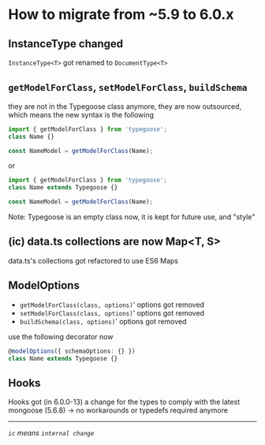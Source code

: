 # How to migrate from ~5.9 to 6.0.x

## InstanceType changed

`InstanceType<T>` got renamed to `DocumentType<T>`

## `getModelForClass`, `setModelForClass`, `buildSchema`

they are not in the Typegoose class anymore, they are now outsourced, which means the new syntax is the following

```ts
import { getModelForClass } from 'typegoose';
class Name {}

const NameModel = getModelForClass(Name);
```

or

```ts
import { getModelForClass } from 'typegoose';
class Name extends Typegoose {}

const NameModel = getModelForClass(Name);
```

Note: Typegoose is an empty class now, it is kept for future use, and "style"

## (ic) data.ts collections are now Map<T, S>

data.ts's collections got refactored to use ES6 Maps

## ModelOptions

- `getModelForClass(class, options)`' options got removed
- `setModelForClass(class, options)`' options got removed
- `buildSchema(class, options)`' options got removed

use the following decorator now

```ts
@modelOptions({ schemaOptions: {} })
class Name extends Typegoose {}
```

## Hooks

Hooks got (in 6.0.0-13) a change for the types to comply with the latest mongoose (5.6.8)
-> no workarounds or typedefs required anymore

---

*`ic` means `internal change`*
